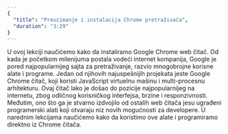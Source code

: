 ```yaml
---
{
  "title": "Preuzimanje i instalacija Chrome pretraživača",
  "duration": "3:29"
}
---
```


U ovoj lekciji naučićemo kako da instaliramo Google Chrome web čitač. Od kada je početkom milenijuma postala vodeći internet kompanija, Google je pored najpopularnijeg sajta za pretraživanje, razvio mnogobrojne korisne alate i programe. Jedan od njihovih najuspešnijih projekata jeste Google Chrome čitač, koji koristi JavaScript virtuelnu mašinu i multi-procesnu arhitekturu. Ovaj čitač lako je došao do pozicije najpopularnijeg na internetu, zbog odličnog korisničkog interfejsa, brzine i responzivnosti. Međutim, ono što ga je stvarno izdvojilo od ostalih web čitača jesu ugrađeni programerski alati koji otvaraju niz novih mogućnosti za developere. U narednim lekcijama naučićemo kako da koristimo ove alate i programiramo direktno iz Chrome čitača.  
